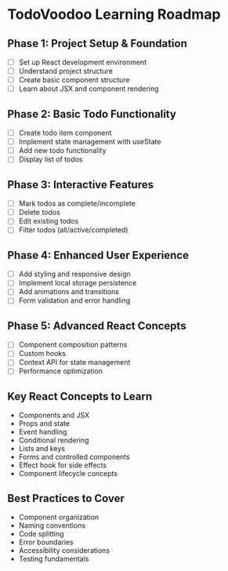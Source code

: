 # TodoVoodoo Learning Roadmap

## Phase 1: Project Setup & Foundation

- [ ] Set up React development environment
- [ ] Understand project structure
- [ ] Create basic component structure
- [ ] Learn about JSX and component rendering

## Phase 2: Basic Todo Functionality

- [ ] Create todo item component
- [ ] Implement state management with useState
- [ ] Add new todo functionality
- [ ] Display list of todos

## Phase 3: Interactive Features

- [ ] Mark todos as complete/incomplete
- [ ] Delete todos
- [ ] Edit existing todos
- [ ] Filter todos (all/active/completed)

## Phase 4: Enhanced User Experience

- [ ] Add styling and responsive design
- [ ] Implement local storage persistence
- [ ] Add animations and transitions
- [ ] Form validation and error handling

## Phase 5: Advanced React Concepts

- [ ] Component composition patterns
- [ ] Custom hooks
- [ ] Context API for state management
- [ ] Performance optimization

## Key React Concepts to Learn

- Components and JSX
- Props and state
- Event handling
- Conditional rendering
- Lists and keys
- Forms and controlled components
- Effect hook for side effects
- Component lifecycle concepts

## Best Practices to Cover

- Component organization
- Naming conventions
- Code splitting
- Error boundaries
- Accessibility considerations
- Testing fundamentals
